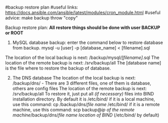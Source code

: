 #backup restore plan
#useful links: https://docs.ansible.com/ansible/latest/modules/cron_module.html
#useful advice: make backup throw "copy"

Backup restore plan:
**All restore things should be done with user BACKUP or ROOT** 
1) MySQL database backup: enter the command below to restore database from backup.
mysql -u [user] -p [database_name] < [filename].sql

The location of the local backup is next: /backup/mysql/*[filename]*.sql
The location of the remote backup is next: /srv/backup/all
The [database name] is the file where to restore the backup of database. 


2) The DNS database
The location of the local backup is next: /backup/dns/ - There are 3 different files, one of them is database, others are config files
The location of the remote backup is next: /srv/backup/all
To restore it, just put all _(if necessary)_ files into BIND installation directory. By default it is /etc/bind/
if it is a local machine, use this command: cp /backup/dns/*file name* /etc/bind/
if it is a remote machine, use this command: scp backup@*ip of the remote machine*/backup/dns/*file name* *location of BIND* (/etc/bind/ by default)

